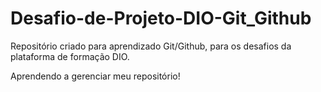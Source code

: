 # Desafio-de-Projeto-DIO-Git_Github
Repositório criado para aprendizado Git/Github, para os desafios da plataforma de formação DIO.

Aprendendo a gerenciar meu repositório!
